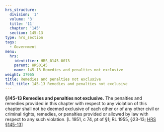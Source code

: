 ```yaml
---
hrs_structure:
  division: '1'
  volume: '3'
  title: '11'
  chapter: '145'
  section: 145-13
type: hrs_section
tags:
  - Government
menu:
  hrs:
    identifier: HRS_0145-0013
    parent: HRS0145
    name: 145-13 Remedies and penalties not exclusive
weight: 37065
title: Remedies and penalties not exclusive
full_title: 145-13 Remedies and penalties not exclusive
---
```

**§145-13 Remedies and penalties not exclusive.** The penalties and remedies provided in this chapter with respect to any violation of this chapter shall not be deemed exclusive of each other or of any other civil or criminal rights, remedies, or penalties provided or allowed by law with respect to any such violation. [L 1951, c 74, pt of §1; RL 1955, §23-13; [HRS §145-13](/title-11/chapter-145/section-145-13/)]